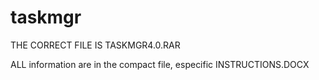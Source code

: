 # taskmgr
THE CORRECT FILE IS TASKMGR4.0.RAR

ALL information are in the compact file, especific INSTRUCTIONS.DOCX
